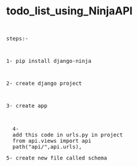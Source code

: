 # todo_list_using_NinjaAPI
<pre>

<p>steps:- </p>
<p>1- pip install django-ninja</p>
<p>2- create django project</p>
<p>3- create app</p>

  4-
  add this code in urls.py in project 
  from api.views import api
  path("api/",api.urls),
<p>5- create new file called schema</p>
  
</pre>

